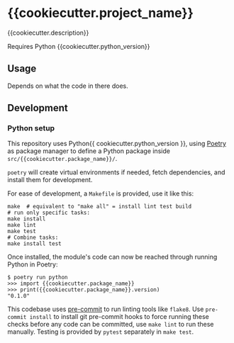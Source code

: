 # {{cookiecutter.project_name}}

{{cookiecutter.description}}

Requires Python {{cookiecutter.python_version}}


## Usage

Depends on what the code in there does.


## Development

### Python setup

This repository uses Python{{ cookiecutter.python_version }}, using
[Poetry](https://python-poetry.org) as package manager to define a
Python package inside `src/{{cookiecutter.package_name}}/`.

`poetry` will create virtual environments if needed, fetch
dependencies, and install them for development.


For ease of development, a `Makefile` is provided, use it like this:

	make  # equivalent to "make all" = install lint test build
	# run only specific tasks:
	make install
	make lint
	make test
	# Combine tasks:
	make install test

Once installed, the module's code can now be reached through running
Python in Poetry:

	$ poetry run python
	>>> import {{cookiecutter.package_name}}
	>>> print({{cookiecutter.package_name}}.version)
	"0.1.0"

This codebase uses [pre-commit](https://pre-commit.com) to run linting
tools like `flake8`. Use `pre-commit install` to install git
pre-commit hooks to force running these checks before any code can be
committed, use `make lint` to run these manually. Testing is provided
by `pytest` separately in `make test`.
